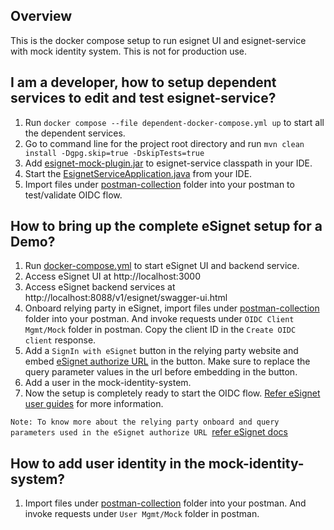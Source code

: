 ## Overview

This is the docker compose setup to run esignet UI and esignet-service with mock identity system. This is not for production use.

## I am a developer, how to setup dependent services to edit and test esignet-service?

1. Run `docker compose --file dependent-docker-compose.yml up` to start all the dependent services.
2. Go to command line for the project root directory and run `mvn clean install -Dgpg.skip=true -DskipTests=true`
3. Add [esignet-mock-plugin.jar](../esignet-service/target/esignet-plugins/esignet-mock-plugin.jar) to esignet-service classpath in your IDE.
4. Start the [EsignetServiceApplication.java](../esignet-service/src/main/java/io/mosip/esignet/EsignetServiceApplication.java) from your IDE.
5. Import files under [postman-collection](../postman-collection) folder into your postman to test/validate OIDC flow.

## How to bring up the complete eSignet setup for a Demo?

1. Run [docker-compose.yml](docker-compose.yml) to start eSignet UI and backend service.
2. Access eSignet UI at http://localhost:3000
3. Access eSignet backend services at http://localhost:8088/v1/esignet/swagger-ui.html
4. Onboard relying party in eSignet, import files under [postman-collection](../postman-collection) folder into your postman. And invoke requests under `OIDC Client Mgmt/Mock` folder in postman. Copy the client ID in the `Create OIDC client` response.
5. Add a `SignIn with eSignet` button in the relying party website and embed [eSignet authorize URL](http://localhost:3000/authorize?nonce=ere973eieljznge2311&state=eree2311&client_id=client_id&redirect_uri=redirect_uri&scope=openid&response_type=code&acr_values=mosip:idp:acr:generated-code&claims_locales=en&ui_locales=en-IN) in the button. Make sure to replace the query parameter values in the url before embedding in the button.
6. Add a user in the mock-identity-system.
7. Now the setup is completely ready to start the OIDC flow. [Refer eSignet user guides](https://docs.esignet.io/end-user-guide) for more information.

`Note: To know more about the relying party onboard and query parameters used in the eSignet authorize URL `[refer eSignet docs](https://docs.esignet.io/integration/relying-party)

## How to add user identity in the mock-identity-system?

1. Import files under [postman-collection](../postman-collection) folder into your postman. And invoke requests under `User Mgmt/Mock` folder in postman.






